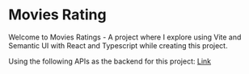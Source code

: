 # Movies Rating

Welcome to Movies Ratings - A project where I explore using Vite and Semantic UI with React and Typescript while creating this project.

Using the following APIs as the backend for this project:
[Link](https://developer.themoviedb.org/docs/getting-started)

